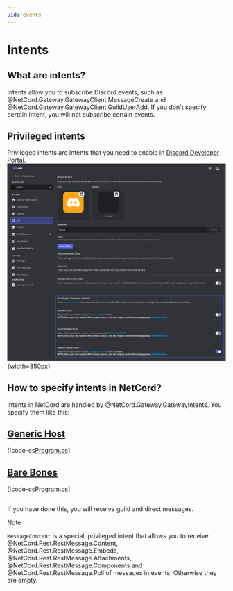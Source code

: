 ```yaml
---
uid: events
---
```


# Intents

## What are intents?
Intents allow you to subscribe Discord events, such as @NetCord.Gateway.GatewayClient.MessageCreate and @NetCord.Gateway.GatewayClient.GuildUserAdd. If you don't specify certain intent, you will not subscribe certain events.

## Privileged intents
Privileged intents are intents that you need to enable in [Discord Developer Portal](https://discord.com/developers/applications).
![Shows 'Privileged Gateway Intents' section in 'Bot' section](../../images/intents_Privileged.png){width=850px}

## How to specify intents in NetCord?

Intents in NetCord are handled by @NetCord.Gateway.GatewayIntents.
You specify them like this:

## [Generic Host](#tab/generic-host)
[!code-cs[Program.cs](IntentsHosting/Program.cs?highlight=4#L8-L12)]

## [Bare Bones](#tab/bare-bones)
[!code-cs[Program.cs](Intents/Program.cs?highlight=3#L4-L7)]

***

If you have done this, you will receive guild and direct messages.

> [!NOTE]
> `MessageContent` is a special, privileged intent that allows you to receive @NetCord.Rest.RestMessage.Content, @NetCord.Rest.RestMessage.Embeds, @NetCord.Rest.RestMessage.Attachments, @NetCord.Rest.RestMessage.Components and @NetCord.Rest.RestMessage.Poll of messages in events. Otherwise they are empty.
